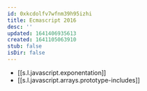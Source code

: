 ```yaml
---
id: 0xkcdolfv7wfnm39h95izhi
title: Ecmascript 2016
desc: ''
updated: 1641406935613
created: 1641105063910
stub: false
isDir: false
---
```



- [[s.l.javascript.exponentation]]
- [[s.l.javascript.arrays.prototype-includes]]
